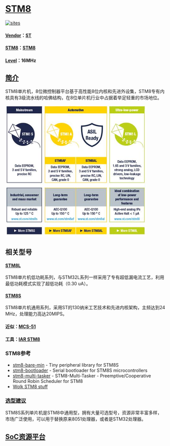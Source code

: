 ﻿# [STM8](https://github.com/sochub/STM8) 

[![sites](http://182.61.61.133/link/resources/SoC.png)](https://stop.stops.top) 

#### [Vendor](https://github.com/sochub/Vendor)：[ST](https://github.com/sochub/ST)
#### [STM8](https://github.com/sochub/STM8)：[STM8](https://github.com/sochub)
#### [Level](https://github.com/sochub/Level)：16MHz 

## [简介](https://github.com/sochub/STM8/wiki)

STM8单片机，8位微控制器平台基于高性能8位内核和先进外设集，STM8专有内核具有3级流水线的哈佛结构，在8位单片机行业中占据着举足轻重的市场地位。

[![sites](docs/STM8.png)](https://www.st.com/zh/microcontrollers-microprocessors/stm8-8-bit-mcus.html) 

## 相关型号 

#### [STM8L](https://github.com/sochub/STM8L) 

STM8单片机低功耗系列，与STM32L系列一样采用了专有超低漏电流工艺，利用最低功耗模式实现了超低功耗（0.30 uA）。

#### [STM8S](https://github.com/sochub/STM8S) 

STM8单片机通用系列，采用ST的130纳米工艺技术和先进内核架构，主频达到24 MHz，处理能力高达20MIPS。

#### 近似：[MCS-51](https://github.com/sochub/MCS-51) 
#### 工具：[IAR STM8](https://www.iar.com/iar-embedded-workbench/#!?architecture=STM8&currentTab=overview) 

### STM8参考

* [stm8-bare-min](https://github.com/lujji/stm8-bare-min) - Tiny peripheral library for STM8S
* [stm8-bootloader](https://github.com/lujji/stm8-bootloader) - Serial bootloader for STM8S microcontrollers
* [stm8-multi-tasker](https://github.com/vsch/stm8-multi-tasker) - STM8-Multi-Tasker - Preemptive/Cooperative Round Robin Scheduler for STM8
* [Wolk STM8 stuff](https://github.com/LonelyWolf/stm8)


### [选型建议](https://github.com/sochub)

STM8S系列单片机是STM8中通用型，拥有大量可选型号，资源非常丰富多样，市场广泛使用，可以用于替换原来8051处理器，或者是STM32处理器。

##  [SoC资源平台](http://www.qitas.cn)  
